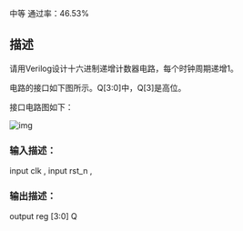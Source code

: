 中等 通过率：46.53%

## 描述

请用Verilog设计十六进制递增计数器电路，每个时钟周期递增1。

电路的接口如下图所示。Q[3:0]中，Q[3]是高位。

接口电路图如下：

![img](https://uploadfiles.nowcoder.com/images/20220320/110_1647787735205/C1C670AA71E132E39D2B7F91DA6E6C35)



### 输入描述：

  input        clk  ,
  input        rst_n ,

### 输出描述：

  output  reg [3:0] Q  